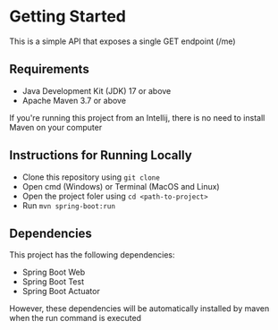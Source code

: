 # Getting Started

This is a simple API that exposes a single GET endpoint (/me)


## Requirements
* Java Development Kit (JDK) 17 or above
* Apache Maven 3.7 or above

If you're running this project from an Intellij, there is no need to install Maven on your computer


## Instructions for Running Locally
* Clone this repository using `git clone`
* Open cmd (Windows) or Terminal (MacOS and Linux)
* Open the project foler using `cd <path-to-project>`
* Run `mvn spring-boot:run`


## Dependencies
This project has the following dependencies:
* Spring Boot Web
* Spring Boot Test
* Spring Boot Actuator

However, these dependencies will be automatically installed by maven when the run command is executed
